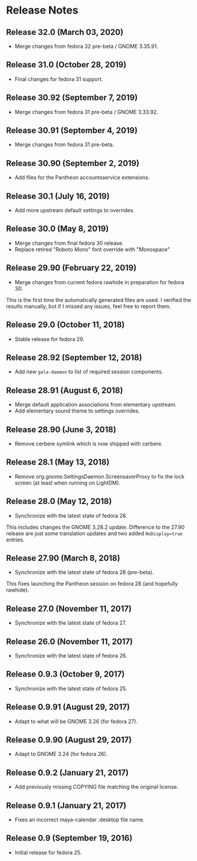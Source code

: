 # Release Notes

## Release 32.0 (March 03, 2020)

- Merge changes from fedora 32 pre-beta / GNOME 3.35.91.

## Release 31.0 (October 28, 2019)

- Final changes for fedora 31 support.

## Release 30.92 (September 7, 2019)

- Merge changes from fedora 31 pre-beta / GNOME 3.33.92.

## Release 30.91 (September 4, 2019)

- Merge changes from fedora 31 pre-beta.

## Release 30.90 (September 2, 2019)

- Add files for the Pantheon accountsservice extensions.

## Release 30.1 (July 16, 2019)

- Add more upstream default settings to overrides.

## Release 30.0 (May 8, 2019)

- Merge changes from final fedora 30 release.
- Replace retired "Roboto Mono" font override with "Monospace"

## Release 29.90 (February 22, 2019)

- Merge changes from current fedora rawhide in preparation for fedora 30.

This is the first time the automatically generated files are used. I verified
the results manually, but if I missed any issues, feel free to report them.

## Release 29.0 (October 11, 2018)

- Stable release for fedora 29.

## Release 28.92 (September 12, 2018)

- Add new `gala-daemon` to list of required session components.

## Release 28.91 (August 6, 2018)

- Merge default application associations from elementary upstream.
- Add elementary sound theme to settings overrides.

## Release 28.90 (June 3, 2018)

- Remove cerbere symlink which is now shipped with cerbere.

## Release 28.1 (May 13, 2018)

- Remove org.gnome.SettingsDaemon.ScreensaverProxy to fix the lock screen (at
  least when running on LightDM).

## Release 28.0 (May 12, 2018)

- Synchronize with the latest state of fedora 28.

This includes changes the GNOME 3.28.2 update. Difference to the 27.90 release
are just some translation updates and two added `NoDisplay=true` entries.

## Release 27.90 (March 8, 2018)

- Synchronize with the latest state of fedora 28 (pre-beta).

This fixes launching the Pantheon session on fedora 28 (and hopefully rawhide).

## Release 27.0 (November 11, 2017)

- Synchronize with the latest state of fedora 27.

## Release 26.0 (November 11, 2017)

- Synchronize with the latest state of fedora 26.

## Release 0.9.3 (October 9, 2017)

- Synchronize with the latest state of fedora 25.

## Release 0.9.91 (August 29, 2017)

- Adapt to what will be GNOME 3.26 (for fedora 27).

## Release 0.9.90 (August 29, 2017)

- Adapt to GNOME 3.24 (for fedora 26).

## Release 0.9.2 (January 21, 2017)

- Add previously missing COPYING file matching the original license.

## Release 0.9.1 (January 21, 2017)

- Fixes an incorrect maya-calendar .desktop file name.

## Release 0.9 (September 19, 2016)

- Initial release for fedora 25.

